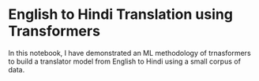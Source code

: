 # English to Hindi Translation using Transformers
 In this notebook, I have demonstrated an ML methodology of trnasformers to build a translator model from English to Hindi using a small corpus of data.
